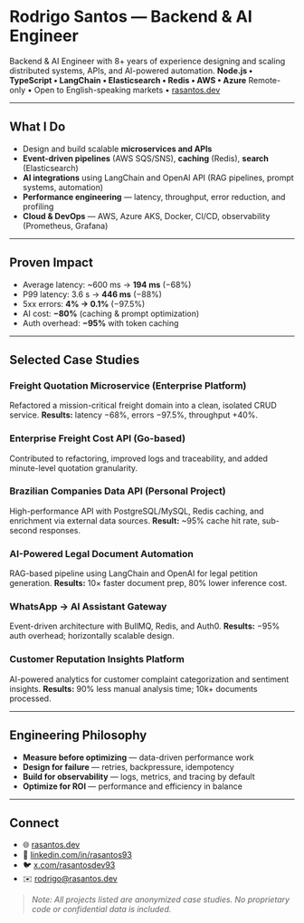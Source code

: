 # Rodrigo Santos — Backend & AI Engineer

Backend & AI Engineer with 8+ years of experience designing and scaling distributed systems, APIs, and AI-powered automation.
**Node.js • TypeScript • LangChain • Elasticsearch • Redis • AWS • Azure**
Remote-only • Open to English-speaking markets • [rasantos.dev](https://rasantos.dev)

---

## What I Do

* Design and build scalable **microservices and APIs**
* **Event-driven pipelines** (AWS SQS/SNS), **caching** (Redis), **search** (Elasticsearch)
* **AI integrations** using LangChain and OpenAI API (RAG pipelines, prompt systems, automation)
* **Performance engineering** — latency, throughput, error reduction, and profiling
* **Cloud & DevOps** — AWS, Azure AKS, Docker, CI/CD, observability (Prometheus, Grafana)

---

## Proven Impact

* Average latency: ~600 ms → **194 ms** (−68%)
* P99 latency: 3.6 s → **446 ms** (−88%)
* 5xx errors: **4% → 0.1%** (−97.5%)
* AI cost: **−80%** (caching & prompt optimization)
* Auth overhead: **−95%** with token caching

---

## Selected Case Studies

### Freight Quotation Microservice (Enterprise Platform)

Refactored a mission-critical freight domain into a clean, isolated CRUD service.
**Results:** latency −68%, errors −97.5%, throughput +40%.

### Enterprise Freight Cost API (Go-based)

Contributed to refactoring, improved logs and traceability, and added minute-level quotation granularity.

### Brazilian Companies Data API (Personal Project)

High-performance API with PostgreSQL/MySQL, Redis caching, and enrichment via external data sources.
**Result:** ~95% cache hit rate, sub-second responses.

### AI-Powered Legal Document Automation

RAG-based pipeline using LangChain and OpenAI for legal petition generation.
**Results:** 10× faster document prep, 80% lower inference cost.

### WhatsApp → AI Assistant Gateway

Event-driven architecture with BullMQ, Redis, and Auth0.
**Results:** −95% auth overhead; horizontally scalable design.

### Customer Reputation Insights Platform

AI-powered analytics for customer complaint categorization and sentiment insights.
**Results:** 90% less manual analysis time; 10k+ documents processed.

---

## Engineering Philosophy

* **Measure before optimizing** — data-driven performance work
* **Design for failure** — retries, backpressure, idempotency
* **Build for observability** — logs, metrics, and tracing by default
* **Optimize for ROI** — performance and efficiency in balance

---

## Connect

* 🌐 [rasantos.dev](https://rasantos.dev)
* 💼 [linkedin.com/in/rasantos93](https://linkedin.com/in/rasantos93)
* 🐦 [x.com/rasantosdev93](https://x.com/rasantosdev93)
* ✉️ [rodrigo@rasantos.dev](mailto:rodrigo@rasantos.dev)

> *Note: All projects listed are anonymized case studies. No proprietary code or confidential data is included.*

